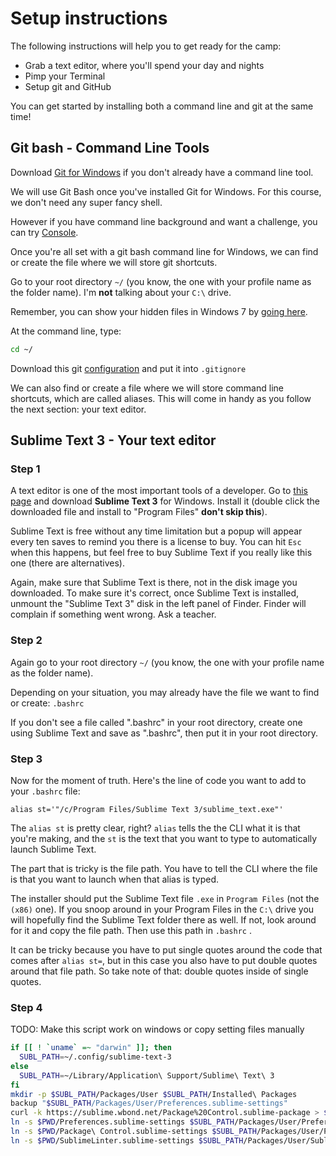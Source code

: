 # Setup instructions

The following instructions will help you to get ready for the camp:

- Grab a text editor, where you'll spend your day and nights
- Pimp your Terminal
- Setup git and GitHub

You can get started by installing both a command line and git at the same time!



## Git bash - Command Line Tools

Download [Git for Windows](http://git-scm.com/downloads) if you don't already have a command line tool. 

We will use Git Bash once you've installed Git for Windows. For this course, we don't need any super fancy shell. 

However if you have command line background and want a challenge, you can try [Console](http://sourceforge.net/projects/console/). 


Once you're all set with a git bash command line for Windows, we can find or create the file where we will store git shortcuts.

Go to your root directory `~/` (you know, the one with your profile name as the folder name). I'm **not** talking about your `C:\` drive. 

Remember, you can show your hidden files in Windows 7 by [going here](http://www.bleepingcomputer.com/tutorials/show-hidden-files-in-windows-7/). 

At the command line, type:
```bash
cd ~/
```

Download this git [configuration](https://raw.githubusercontent.com/lewagon/dotfiles/master/gitconfig) and put it into `.gitignore`

We can also find or create a file where we will store command line shortcuts, which are called aliases. This will come in handy as you follow the next section: your text editor.



## Sublime Text 3 - Your text editor

### Step 1

A text editor is one of the most important tools of a developer. Go to [this page](http://www.sublimetext.com/3) and download **Sublime Text 3** for Windows. Install it (double click the downloaded file and install to "Program Files" **don't skip this**). 

Sublime Text is free without any time limitation but a popup will appear every ten saves to remind you there is a license to buy. You can hit `Esc` when this happens, but feel free to buy Sublime Text if you really like this one (there are alternatives).

Again, make sure that Sublime Text is there, not in the disk image you downloaded. To make sure it's correct, once Sublime Text is installed, unmount the "Sublime Text 3" disk in the left panel of Finder. Finder will complain if something went wrong. Ask a teacher.

### Step 2

Again go to your root directory `~/` (you know, the one with your profile name as the folder name).

Depending on your situation, you may already have the file we want to find or create: `.bashrc` 

If you don't see a file called ".bashrc" in your root directory, create one using Sublime Text and save as ".bashrc", then put it in your root directory.

### Step 3

Now for the moment of truth. Here's the line of code you want to add to your `.bashrc` file:

```
alias st='"/c/Program Files/Sublime Text 3/sublime_text.exe"'
```

The `alias st` is pretty clear, right? `alias` tells the the CLI what it is that you're making, and the `st` is the text that you want to type to automatically launch Sublime Text. 

The part that is tricky is the file path. You have to tell the CLI where the file is that you want to launch when that alias is typed. 

The installer should put the Sublime Text file `.exe` in `Program Files` (not the `(x86)` one). If you snoop around in your Program Files in the `C:\` drive you will hopefully find the Sublime Text folder there as well. If not, look around for it and copy the file path. Then use this path in `.bashrc` .

It can be tricky because you have to put single quotes around the code that comes after `alias st=`, but in this case you also have to put double quotes around that file path. So take note of that: double quotes inside of single quotes.



### Step 4

TODO: Make this script work on windows or copy setting files manually

```bash
if [[ ! `uname` =~ "darwin" ]]; then
  SUBL_PATH=~/.config/sublime-text-3
else
  SUBL_PATH=~/Library/Application\ Support/Sublime\ Text\ 3
fi
mkdir -p $SUBL_PATH/Packages/User $SUBL_PATH/Installed\ Packages
backup "$SUBL_PATH/Packages/User/Preferences.sublime-settings"
curl -k https://sublime.wbond.net/Package%20Control.sublime-package > $SUBL_PATH/Installed\ Packages/Package\ Control.sublime-package
ln -s $PWD/Preferences.sublime-settings $SUBL_PATH/Packages/User/Preferences.sublime-settings
ln -s $PWD/Package\ Control.sublime-settings $SUBL_PATH/Packages/User/Package\ Control.sublime-settings
ln -s $PWD/SublimeLinter.sublime-settings $SUBL_PATH/Packages/User/SublimeLinter.sublime-settings
```